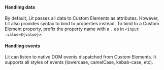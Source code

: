 <h4 id="lit-handling-data">Handling data</h4>

By default, Lit passes all data to Custom Elements as attributes. However, Lit also provides syntax to bind to properties instead. To bind to a Custom Element property, prefix the property name with a `.` as in `<input .value=${value}>`.

<h4 id="lit-handling-events">Handling events</h4>

Lit can listen to native DOM events dispatched from Custom Elements. It
supports all styles of events (lowercase, camelCase, kebab-case, etc).

